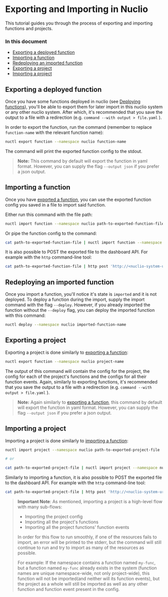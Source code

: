 # Exporting and Importing in Nuclio

This tutorial guides you through the process of exporting and importing functions and projects.

### In this document
- [Exporting a deployed function](#exporting-a-deployed-function)
- [Importing a function](#importing-a-function)
- [Redeploying an imported function](#redeploying-an-imported-function)
- [Exporting a project](#exporting-a-project)
- [Importing a project](#importing-a-project)

## Exporting a deployed function

Once you have some functions deployed in nuclio (see [Deploying functions](/docs/tasks/deploying-functions.md)), you'll be able to export them for later import in this nuclio system or any other nuclio system. After which, it's recommended that you save the output to a file with a redirection (e.g. `command --with output > file.yaml` ).

In order to export the function, run the command (remember to replace `function-name` with the relevant function name):
```sh
nuctl export function --namespace nuclio function-name
```
The command will print the exported function config to the stdout.

> **Note:** This command by default will export the function in yaml format. However, you can supply the flag `--output json` if you prefer a json output.

## Importing a function

Once you have [exported a function](#exporting-a-deployed-function), you can use the exported function config you saved in a file to import said function.

Either run this command with the file path:
```sh
nuctl import function --namespace nuclio path-to-exported-function-file
```

Or pipe the function config to the command:
```sh
cat path-to-exported-function-file | nuctl import function --namespace nuclio
```

It is also possible to POST the exported file to the dashboard API. For example with the `http` command-line tool:
```sh
cat path-to-exported-function-file | http post 'http://<nuclio-system-url>/api/functions/?import=true'
```

## Redeploying an imported function

Once you import a function, you'll notice it's state is `imported` and it is not deployed.
To deploy a function during the import, supply the import command with the flag `--deploy`.
However, if you already imported the function without the `--deploy` flag, you can deploy the imported function with this command:
```sh
nuctl deploy --namespace nuclio imported-function-name
```

## Exporting a project

Exporting a project is done similarly to [exporting a function](#exporting-a-deployed-function):
```sh
nuctl export function --namespace nuclio project-name
```

The output of this command will contain the config for the project, the config for each of the project's functions and the configs for all their function events.  Again, similarly to exporting functions, it's recommended that you save the output to a file with a redirection (e.g. `command --with output > file.yaml` ).
> **Note:** Again similarly to [exporting a function](#exporting-a-deployed-function), this command by default will export the function in yaml format. However, you can supply the flag `--output json` if you prefer a json output.

## Importing a project

Importing a project is done similarly to [importing a function](#importing-a-function):
```sh
nuctl import project --namespace nuclio path-to-exported-project-file

# or

cat path-to-exported-project-file | nuctl import project --namespace nuclio
```

Similarly to importing a function, it is also possible to POST the exported file to the dashboard API. For example with the `http` command-line tool:
```sh
cat path-to-exported-project-file | http post 'http://<nuclio-system-url>/api/projects/?import=true'
```

> **Important Note**: As mentioned, importing a project is a high-level flow with many sub-flows:
> - Importing the project config
> - Importing all the project's functions
> - Importing all the project functions' function events
>
> In order for this flow to run smoothly, if one of the resources fails to import, an error will be printed to the stderr, but the command will still continue to run and try to import as many of the resources as possible.
>
> For example: If the namespace contains a function named `my-func`, but a function named `my-func` already exists in the system (function names are unique namespace-wide, not only project-wide), this function will not be imported(and neither will its function events), but the project as a whole will still be imported as well as any other function and function event present in the config.